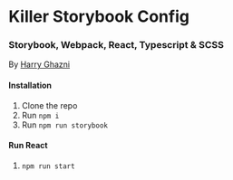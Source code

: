 # Killer Storybook Config
### Storybook, Webpack, React, Typescript & SCSS
By [Harry Ghazni](https://github.com/hghazni)

#### Installation

 1. Clone the repo
 2. Run `npm i`
 3. Run `npm run storybook`
 
 #### Run React

 1. `npm run start`

